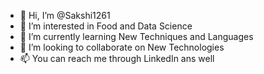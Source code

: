- 👋 Hi, I’m @Sakshi1261
- 👀 I’m interested in Food and Data Science
- 🌱 I’m currently learning New Techniques and Languages
- 💞️ I’m looking to collaborate on New Technologies
- 📫 You can reach me through LinkedIn ans well

<!---
Sakshi1261/Sakshi1261 is a ✨ special ✨ repository because its `README.md` (this file) appears on your GitHub profile.
You can click the Preview link to take a look at your changes.
--->
